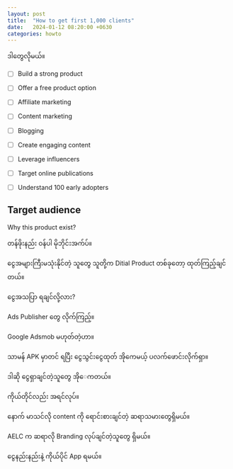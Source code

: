 ```yaml
---
layout: post
title:  "How to get first 1,000 clients"
date:   2024-01-12 08:20:00 +0630
categories: howto
---
```


ဒါတွေလိုမယ်။

- [ ] Build a strong product
- [ ] Offer a free product option
- [ ] Affiliate marketing
- [ ] Content marketing
- [ ] Blogging
- [ ] Create engaging content
- [ ] Leverage influencers
- [ ] Target online publications
- [ ] Understand 100 early adopters



## Target audience

Why this product exist?

တန်ဖိုးနည်း ဝန်ပါ မိုဘိုင်းအက်ပ်။

ငွေအများကြီးမသုံးနိုင်တဲ့ သူတွေ
သူတို့က Ditial Product တစ်ခုတော့ ထုတ်ကြည့်ချင်တယ်။

ငွေအသပြာ ရချင်လို့လား?

Ads Publisher တွေ လိုက်ကြည့်။

Google Adsmob မဟုတ်တဲ့ဟာ။

သာမန် APK မှာတင် ရပြီး ငွေသွင်းငွေထုတ် အိုကေမယ့် ပလက်ဖောင်းလိုက်ရှာ။

ဒါဆို ငွေရှာချင်တဲ့သူတွေ အိုေကတယ်။

ကိုယ်တိုင်လည်း အရင်လုပ်။

နောက် မာသင်လို content ကို ရောင်းစားချင်တဲ့ ဆရာသမားတွေရှိမယ်။

AELC က ဆရာလို Branding လုပ်ချင်တဲ့သူတွေ ရှိမယ်။

ငွေနည်းနည်းနဲ့ ကိုယ်ပိုင် App ရမယ်။
